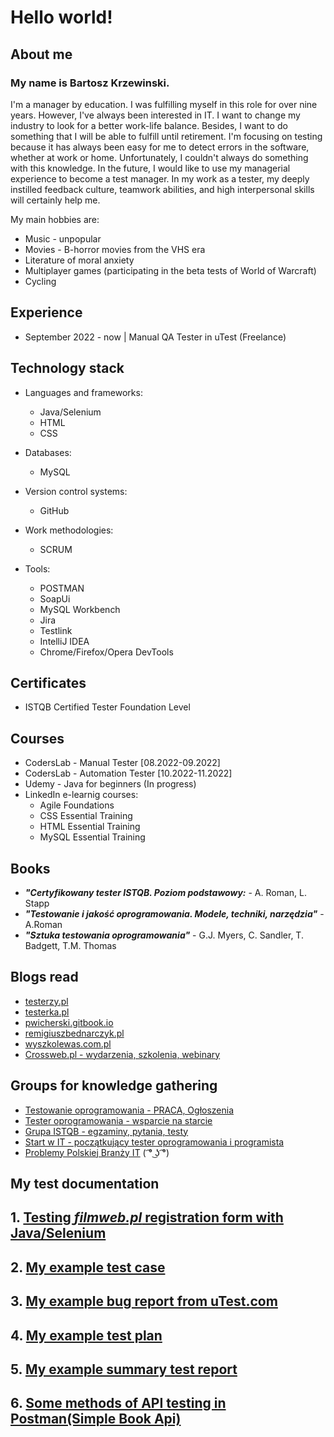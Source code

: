 # Hello world!  
  
## About me

### My name is **Bartosz Krzewinski.**

I'm a manager by education. I was fulfilling myself in this role for over nine years. However, I've always been interested in IT.   I want to change my industry to look for a better work-life balance. Besides, I want to do something that I will be able to fulfill until retirement.   I'm focusing on testing because it has always been easy for me to detect errors in the software, whether at work or home. Unfortunately, I couldn't always do something with this knowledge. In the future, I would like to use my managerial experience to become a test manager. In my work as a tester, my deeply instilled feedback culture, teamwork abilities, and high interpersonal skills will certainly help me.

My main hobbies are:  
* Music - unpopular  
* Movies - B-horror movies from the VHS era  
* Literature of moral anxiety  
* Multiplayer games (participating in the beta tests of World of Warcraft)  
* Cycling  
  
## Experience  
* September 2022 - now | Manual QA Tester in uTest (Freelance)  
  
## Technology stack  
  
* Languages and frameworks:  
  * Java/Selenium  
  * HTML  
  * CSS
    
* Databases:    
  * MySQL  
     
* Version control systems:    
  * GitHub  
    
* Work methodologies:  
  * SCRUM  
    
* Tools:  
  * POSTMAN  
  * SoapUi  
  * MySQL Workbench  
  * Jira  
  * Testlink  
  * IntelliJ IDEA  
  * Chrome/Firefox/Opera DevTools  
  
## Certificates  
* ISTQB Certified Tester Foundation Level
    
## Courses  
  
* CodersLab - Manual Tester [08.2022-09.2022]  
* CodersLab - Automation Tester [10.2022-11.2022]  
* Udemy - Java for beginners  (In progress)
* LinkedIn e-learnig courses:  
  * Agile Foundations  
  * CSS Essential Training  
  * HTML Essential Training  
  * MySQL Essential Training  
    
## Books  
  
* ***"Certyfikowany tester ISTQB. Poziom podstawowy:*** - A. Roman, L. Stapp  
* ***"Testowanie i jakość oprogramowania. Modele, techniki, narzędzia"*** - A.Roman  
* ***"Sztuka testowania oprogramowania"*** - G.J. Myers, C. Sandler, T. Badgett, T.M. Thomas  
  
## Blogs read  
* [testerzy.pl](https://testerzy.pl)  
* [testerka.pl](https://testerka.pl)  
* [pwicherski.gitbook.io](https://pwicherski.gitbook.io)  
* [remigiuszbednarczyk.pl](https://remigiuszbednarczyk.pl)  
* [wyszkolewas.com.pl](https://www.wyszkolewas.com.pl/blog/)  
* [Crossweb.pl - wydarzenia, szkolenia, webinary](https://crossweb.pl)
  
## Groups for knowledge gathering  
* [Testowanie oprogramowania - PRACA, Ogłoszenia](https://www.facebook.com/groups/215557562210470/)  
* [Tester oprogramowania - wsparcie na starcie](https://www.facebook.com/groups/testeroprogramowania/)  
* [Grupa ISTQB - egzaminy, pytania, testy](https://www.facebook.com/groups/194288250951242/)  
* [Start w IT - początkujący tester oprogramowania i programista](https://www.facebook.com/groups/czyitjestdlamnie/)  
* [Problemy Polskiej Branży IT](https://www.facebook.com/groups/2236541863226146) ( ͡° ͜ʖ ͡°)
  
## My test documentation
  

## 1. [Testing ***filmweb.pl*** registration form with Java/Selenium](src/main/java/RejestracjaFilmweb.java)  

## 2. [My example test case](Images/test.case.png)  

## 3. [My example bug report from uTest.com](Images/utest_bug_report.png) 
  
## 4. [My example test plan](Images/Plan_Testów_Bartosz_Krzewinski.pdf)

## 5. [My example summary test report](Images/Raport_po_testach.PrestaShop.pdf)  

## 6. [Some methods of API testing in Postman(Simple Book Api)](https://www.postman.com/collections/fbdbea645879f1bd479e)
